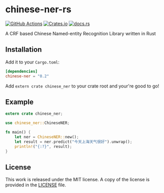 # chinese-ner-rs

[![GitHub Actions](https://github.com/messense/chinese-ner-rs/workflows/CI/badge.svg)](https://github.com/messense/chinese-ner-rs/actions?query=workflow%3ACI)
[![Crates.io](https://img.shields.io/crates/v/chinese-ner.svg)](https://crates.io/crates/chinese-ner)
[![docs.rs](https://docs.rs/chinese-ner/badge.svg)](https://docs.rs/chinese-ner/)

A CRF based Chinese Named-entity Recognition Library written in Rust

## Installation

Add it to your ``Cargo.toml``:

```toml
[dependencies]
chinese-ner = "0.2"
```

Add ``extern crate chinese_ner`` to your crate root and your're good to go!

## Example

```rust
extern crate chinese_ner;

use chinese_ner::ChineseNER;

fn main() {
    let ner = ChineseNER::new();
    let result = ner.predict("今天上海天气很好").unwrap();
    println!("{:?}", result);
}
```

## License

This work is released under the MIT license. A copy of the license is provided in the [LICENSE](./LICENSE) file.
